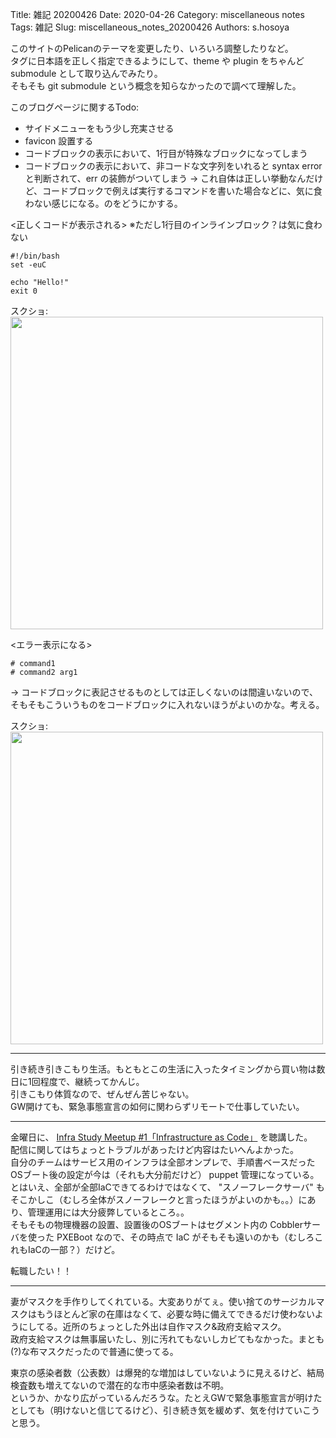 Title: 雑記 20200426
Date: 2020-04-26
Category: miscellaneous notes 
Tags: 雑記
Slug: miscellaneous_notes_20200426
Authors: s.hosoya

このサイトのPelicanのテーマを変更したり、いろいろ調整したりなど。  
タグに日本語を正しく指定できるようにして、theme や plugin をちゃんど submodule として取り込んでみたり。  
そもそも git submodule という概念を知らなかったので調べて理解した。  

このブログページに関するTodo:  

* サイドメニューをもう少し充実させる
* favicon 設置する
* コードブロックの表示において、1行目が特殊なブロックになってしまう
* コードブロックの表示において、非コードな文字列をいれると syntax error と判断されて、err の装飾がついてしまう
 → これ自体は正しい挙動なんだけど、コードブロックで例えば実行するコマンドを書いた場合などに、気に食わない感じになる。のをどうにかする。

<正しくコードが表示される> ※ただし1行目のインラインブロック？は気に食わない
```
#!/bin/bash
set -euC

echo "Hello!"
exit 0
```

スクショ:  
<a target=_blank href="https://blog.watarinohibi.tokyo/images/20200426_misc_codeblock1.png"><img src="https://blog.watarinohibi.tokyo/images/20200426_misc_codeblock1.png" width="500"></a> 

<エラー表示になる>
```
# command1
# command2 arg1
```
 → コードブロックに表記させるものとしては正しくないのは間違いないので、そもそもこういうものをコードブロックに入れないほうがよいのかな。考える。  

スクショ:  
<a target=_blank href="https://blog.watarinohibi.tokyo/images/20200426_misc_codeblock2.png"><img src="https://blog.watarinohibi.tokyo/images/20200426_misc_codeblock2.png" width="500"></a> 


---

引き続き引きこもり生活。もともとこの生活に入ったタイミングから買い物は数日に1回程度で、継続ってかんじ。  
引きこもり体質なので、ぜんぜん苦じゃない。  
GW開けても、緊急事態宣言の如何に関わらずリモートで仕事していたい。  

---

金曜日に、 [Infra Study Meetup #1「Infrastructure as Code」](https://forkwell.connpass.com/event/171560/) を聴講した。  
配信に関してはちょっとトラブルがあったけど内容はたいへんよかった。  
自分のチームはサービス用のインフラは全部オンプレで、手順書ベースだったOSブート後の設定が今は（それも大分前だけど） puppet 管理になっている。  
とはいえ、全部が全部IaCできてるわけではなくて、 "スノーフレークサーバ" もそこかしこ（むしろ全体がスノーフレークと言ったほうがよいのかも。。）にあり、管理運用には大分疲弊しているところ。。  
そもそもの物理機器の設置、設置後のOSブートはセグメント内の Cobblerサーバを使った PXEBoot なので、その時点で IaC がそもそも遠いのかも（むしろこれもIaCの一部？）だけど。  

転職したい！！

---

妻がマスクを手作りしてくれている。大変ありがてぇ。使い捨てのサージカルマスクはもうほとんど家の在庫はなくて、必要な時に備えてできるだけ使わないようにしてる。近所のちょっとした外出は自作マスク&政府支給マスク。  
政府支給マスクは無事届いたし、別に汚れてもないしカビてもなかった。まとも(?)な布マスクだったので普通に使ってる。  

東京の感染者数（公表数）は爆発的な増加はしていないように見えるけど、結局検査数も増えてないので潜在的な市中感染者数は不明。  
というか、かなり広がっているんだろうな。たとえGWで緊急事態宣言が明けたとしても（明けないと信じてるけど）、引き続き気を緩めず、気を付けていこうと思う。

